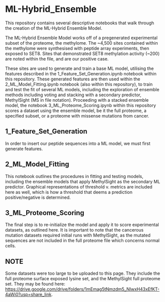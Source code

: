 # ML-Hybrid_Ensemble
This repository contains several descriptive notebooks that walk through the creation of the ML-Hybrid Ensemble Model. 

The ML-Hybrid Ensemble Model works off of a pregenerated experimental subset of the proteome, the methylome. The ~4,500 sites contained within the methylome were synthesised with peptide array experiments, then exposed to SET8. Sites that demonstrated SET8 methylation activity (~200) are noted within the file, and are our positive case. 

These sites are used to generate and train a base ML model, utilising the features described in the 1_Feature_Set_Generation.ipynb notebook within this repository. These generated features are then used within the 2_ML_Model_Fitting.ipynb notebook (also within this repository), to train and test the fit of several ML models, including the exploration of ensemble methods including voting and stacking with a secondary predictor, MethylSight (MS in file notation). Proceeding with a stacked ensemble model, the notebook 3_ML_Proteome_Scoring.ipynb within this repository scores a dataset using the ensemble model, be it the full proteome, a specified subset, or a proteome with missense mutations from cancer.


## 1_Feature_Set_Generation
In order to insert our peptide sequences into a ML model, we must first generate features. 

## 2_ML_Model_Fitting
This notebook outlines the procedures in fitting and testing models, including the ensemble models that apply MethylSight as the secondary ML predictor. Graphical representations of threshold v. metrics are included here as well, which is how a threshold that deems a prediction positive/negative is determined. 

## 3_ML_Proteome_Scoring
The final step is to re-initialize the model and apply it to score experimental datasets, as outlined here. It is important to note that the cancerous mutation datasets required initial runs with MethylSight, as the mutated sequences are not included in the full proteome file which concerns normal cells. 

## NOTE
Some datasets were too large to be uploaded to this page. They include the full proteome surface exposed lysine set, and the MethylSight full proteome set. They may be found here: https://drive.google.com/drive/folders/1mEmag5tNmzdm5_NIwxH43xEfKT-4aWi0?usp=share_link. 
